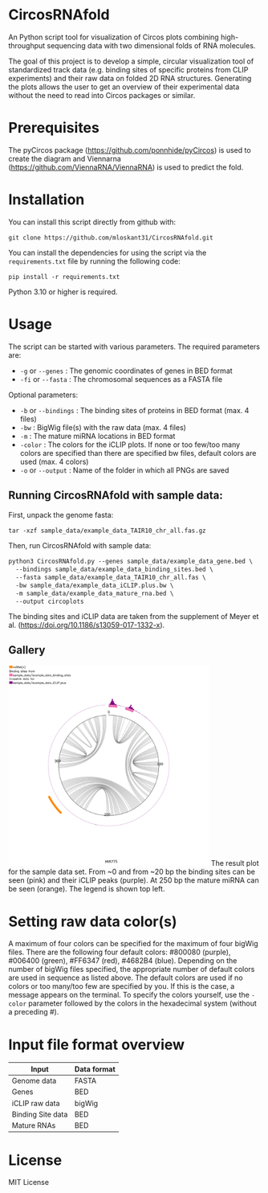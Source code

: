 # CircosRNAfold
An Python script tool for visualization of Circos plots combining high-throughput sequencing data with two dimensional folds of RNA molecules.

The goal of this project is to develop a simple, circular visualization tool of standardized track data (e.g. binding sites of specific proteins from CLIP experiments) and their raw data on folded 2D RNA structures. Generating the plots allows the user to get an overview of their experimental data without the need to read into Circos packages or similar.


# Prerequisites
The pyCircos package (https://github.com/ponnhide/pyCircos) is used to create the diagram and Viennarna (https://github.com/ViennaRNA/ViennaRNA) is used to predict the fold.


# Installation

You can install this script directly from github with:
```
git clone https://github.com/mloskant31/CircosRNAfold.git
```

You can install the dependencies for using the script via the ```requirements.txt``` file by running the following code:
```
pip install -r requirements.txt
```
Python 3.10 or higher is required.


# Usage
The script can be started with various parameters. 
The required parameters are: 

- `-g` or `--genes` : The genomic coordinates of genes in BED format
- `-fi` or `--fasta` : The chromosomal sequences as a FASTA file

Optional parameters:
- `-b` or `--bindings` : The binding sites of proteins in BED format (max. 4 files)
- `-bw` : BigWig file(s) with the raw data (max. 4 files)
- `-m` : The mature miRNA locations in BED format
- `-color` : The colors for the iCLIP plots. If none or too few/too many colors are specified than there are specified bw files, default colors are used (max. 4 colors)
- `-o` or `--output` : Name of the folder in which all PNGs are saved

## Running CircosRNAfold with sample data: 
First, unpack the genome fasta:

```
tar -xzf sample_data/example_data_TAIR10_chr_all.fas.gz
```
Then, run CircosRNAfold with sample data:

```
python3 CircosRNAfold.py --genes sample_data/example_data_gene.bed \
  --bindings sample_data/example_data_binding_sites.bed \
  --fasta sample_data/example_data_TAIR10_chr_all.fas \
  -bw sample_data/example_data_iCLIP.plus.bw \
  -m sample_data/example_data_mature_rna.bed \
  --output circoplots
```


The binding sites and iCLIP data are taken from the supplement of Meyer et al. (https://doi.org/10.1186/s13059-017-1332-x).

## Gallery
<img src="img/MIR775.png" width="400x400">
The result plot for the sample data set. From ~0 and from ~20 bp the binding sites can be seen (pink) and their iCLIP peaks (purple). At 250 bp the mature miRNA can be seen (orange). The legend is shown top left.

# Setting raw data color(s)
A maximum of four colors can be specified for the maximum of four bigWig files. There are the following four default colors: #800080 (purple), #006400 (green), #FF6347 (red), #4682B4 (blue). Depending on the number of bigWig files specified, the appropriate number of default colors are used in sequence as listed above. The default colors are used if no colors or too many/too few are specified by you. If this is the case, a message appears on the terminal. To specify the colors yourself, use the `-color` parameter followed by the colors in the hexadecimal system (without a preceding #).


# Input file format overview

| Input | Data format |
|--------------------|--------------------------------------------------------|
|Genome data|FASTA|
|Genes|BED|
|iCLIP raw data| bigWig |
|Binding Site data|BED|
|Mature RNAs|BED|

# License
MIT License
